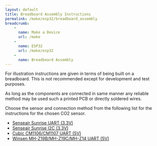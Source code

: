 ```yaml
---
layout: default
title: Breadboard Assembly Instructions
permalink: /make/esp32/breadboard_assembly
breadcrumb:
    - 
      name: Make a Device
      url: /make
    - 
      name: ESP32
      url: /make/esp32
    -
      name: Breadboard Assembly
---
```


For illustration instructions are given in terms of being built on a breadboard. This is not recommended except for development and test purposes. 

As long as the components are connected in same manner any reliable method may be used such a printed PCB or directly soldered wires.

Choose the sensor and connection method from the following list for the instructions for the chosen CO2 sensor.
- [Senseair Sunrise UART (3.3V)](/make/esp32/breadboard_assembly/senseair/sunrise-uart) 
- [Senseair Sunrise I2C (3.3V)](/make/esp32/breadboard_assembly/senseair/sunrise-i2c)
- [Cubic CM1106/CM1107 UART (5V)](/make/esp32/breadboard_assembly/cubic/CM110x-uart)
- [Winsen MH-Z19B/MH-Z19C/MH-Z14 UART (5V)](/make/esp32/breadboard_assembly/winsen/MHZ1x)